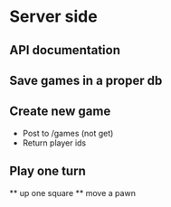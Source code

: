 # Server side

## API documentation

## Save games in a proper db

## Create new game

* Post to /games (not get)
* Return player ids

## Play one turn

** up one square
** move a pawn
